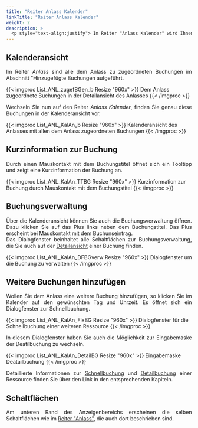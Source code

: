 ```yaml
---
title: "Reiter Anlass Kalender"
linkTitle: "Reiter Anlass Kalender"
weight: 2
description: >
  <p style="text-align:justify"> Im Reiter "Anlass Kalender" wird Ihnen die Kalenderansicht zu diesem Anlass angezeigt. Für jede gebuchte Ressource erscheint eine Kalenderzeile, in welcher die Buchungszeiträume eingetragen sind. </p>
---
```

## Kalenderansicht

<p style="text-align: justify"> Im Reiter <i>Anlass</i> sind alle dem Anlass zu zugeordneten Buchungen im Abschnitt "Hinzugefügte Buchungen aufgeführt. </p>

{{< imgproc List_ANL_zugefBGen_b Resize "960x" >}}
Dem Anlass zugeordnete Buchungen in der Detailansicht des Anlasses
{{< /imgproc >}}

<p style="text-align: justify"> Wechseln Sie nun auf den Reiter <i>Anlass Kalender</i>, finden Sie genau diese Buchungen in der Kalenderansicht vor. </p>

{{< imgproc List_ANL_KalAn_b Resize "960x" >}}
Kalenderansicht des Anlasses mit allen dem Anlass zugeordneten Buchungen 
{{< /imgproc >}}

## Kurzinformation zur Buchung

<p style="text-align: justify"> Durch einen Mauskontakt mit dem Buchungstitel öffnet sich ein Tooltipp und zeigt eine Kurzinformation der Buchung an. </p>

{{< imgproc List_ANL_KalAn_TTBG Resize "960x" >}}
Kurzinformation zur Buchung durch Mauskontakt mit dem Buchungstitel
{{< /imgproc >}}

## Buchungsverwaltung

<p style="text-align: justify"> Über die Kalenderansicht können Sie auch die Buchungsverwaltung öffnen. Dazu klicken Sie auf das Plus links neben dem Buchungstitel. Das Plus erscheint bei Mauskontakt mit dem Buchunseintrag. </br>
Das Dialogfenster beinhaltet alle Schaltflächen zur Buchungsverwaltung, die Sie auch auf der <a href="/listen/1_buchungen-suchen/3_anzeigenbereich/4_detailansicht-buchungen/1_zusammenfassung/#schaltflächen">Detailansicht</a> einer Buchung finden.  </p>

{{< imgproc List_ANL_KalAn_DFBGverw Resize "960x" >}}
Dialogfenster um die Buchung zu verwalten
{{< /imgproc >}}

## Weitere Buchungen hinzufügen

<p style="text-align: justify"> Wollen Sie dem Anlass eine weitere Buchung hinzufügen, so klicken Sie im Kalender auf den gewünschten Tag und Uhrzeit. Es öffnet sich ein Dialogfenster zur Schnellbuchung. </p>

{{< imgproc List_ANL_KalAn_FixBG Resize "960x" >}}
Dialogfenster für die Schnellbuchung einer weiteren Ressource
{{< /imgproc >}}

<p style="text-align: justify"> In diesem Dialogfenster haben Sie auch die Möglichkeit zur Eingabemaske der Deatilbuchung zu wechseln. </p>

{{< imgproc List_ANL_KalAn_DetailBG Resize "960x" >}}
Eingabemaske Deatailbuchung
{{< /imgproc >}}

<p style="text-align: justify"> Detaillierte Informationen zur <a href="/buchen/buchung-erstellen/schnellbuchung/">Schnellbuchung</a> und <a href="/buchen/buchung-erstellen/detailbuchung/">Detailbuchung</a> einer Ressource finden Sie über den Link in den entsprechenden Kapiteln. </p>

## Schaltflächen

<p style="text-align: justify"> Am unteren Rand des Anzeigenbereichs erscheinen die selben Schaltflächen wie im <a href="/3vrooms/5_listen/2_anlaessesuchen/3_anzeigenbereich/3_detailansichtanlaesse/1_anlass/1_schaltflaechen/">Reiter "Anlass"</a>, die auch dort beschrieben sind. </p>